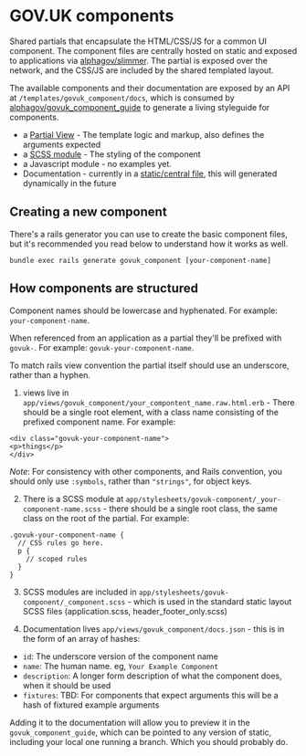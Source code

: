 # GOV.UK components

Shared partials that encapsulate the HTML/CSS/JS for a common UI component.
The component files are centrally hosted on static and exposed to applications via [alphagov/slimmer](https://github.com/alphagov/slimmer).
The partial is exposed over the network, and the CSS/JS are included by the shared templated layout.

The available components and their documentation are exposed by an API at `/templates/govuk_component/docs`, which is consumed by
[alphagov/govuk_component_guide](https://github.com/alphagov/govuk_component_guide) to generate a living styleguide for components.

* a [Partial View](app/views/govuk_component) - The template logic and markup, also defines the arguments expected
* a [SCSS module](app/assets/stylesheets/govuk-component) - The styling of the component
* a Javascript module - no examples yet.
* Documentation - currently in a [static/central file](app/views/govuk_component/docs.json), this will generated dynamically in the future

## Creating a new component

There's a rails generator you can use to create the basic component files, but it's recommended you read below to understand how it works as well.

```
bundle exec rails generate govuk_component [your-component-name]
```

## How components are structured

Component names should be lowercase and hyphenated. For example: `your-component-name`.

When referenced from an application as a partial they'll be prefixed with `govuk-`. For example: `govuk-your-component-name`.

To match rails view convention the partial itself should use an underscore, rather than a hyphen.

1) views live in `app/views/govuk_component/your_compontent_name.raw.html.erb` - There should be a single root element, with a class name consisting of the prefixed component name. For example:
```
<div class="govuk-your-component-name">
<p>things</p>
</div>
```

_Note_: For consistency with other components, and Rails convention, you should only use `:symbols`, rather than `"strings"`, for object keys.

2) There is a SCSS module at `app/stylesheets/govuk-component/_your-component-name.scss` - there should be a single root class, the same class on the root of the partial. For example:
```
.govuk-your-component-name {
  // CSS rules go here.
  p {
    // scoped rules
  }
}
```

3) SCSS modules are included in `app/stylesheets/govuk-component/_component.scss` - which is used in the standard static layout SCSS files (application.scss, header_footer_only.scss)

4) Documentation lives `app/views/govuk_component/docs.json` - this is in the form of an array of hashes:
* `id`: The underscore version of the component name
* `name`: The human name. eg, `Your Example Component`
* `description`: A longer form description of what the component does, when it should be used
* `fixtures`: TBD: For components that expect arguments this will be a hash of fixtured example arguments

Adding it to the documentation will allow you to preview it in the `govuk_component_guide`, which can be pointed to any
version of static, including your local one running a branch. Which you should probably do.


